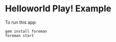 Helloworld Play! Example
========================

To run this app:

```shell
gem install foreman
foreman start
```
